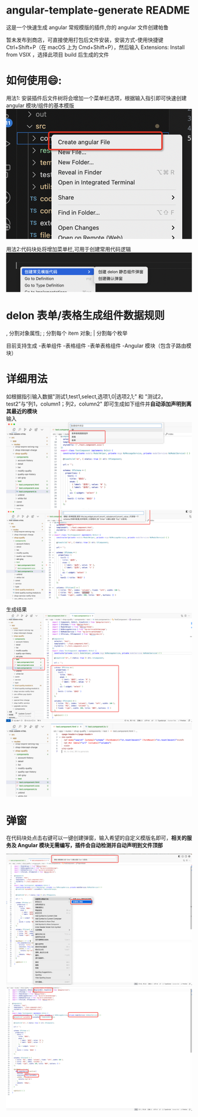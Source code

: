 # angular-template-generate README

这是一个快速生成 angular 常规模版的插件,你的 angular 文件创建帕鲁

暂未发布到商店，可直接使用打包后文件安装，安装方式-使用快捷键 Ctrl+Shift+P（在 macOS 上为 Cmd+Shift+P），然后输入 Extensions: Install from VSIX ，选择此项目 build 后生成的文件

# 如何使用😄:

用法1: 安装插件后文件树将会增加一个菜单栏选项，根据输入指引即可快速创建 angular 模块/组件的基本模版
![alt text](/src/resource/image.png) 

用法2:代码块处将增加菜单栏,可用于创建常用代码逻辑
![alt text](/src/resource/image-1.png)


# delon 表单/表格生成组件数据规则

, 分割对象属性;
; 分割每个 item 对象;
| 分割每个枚举

目前支持生成
 -表单组件
 -表格组件
 -表单表格组件
 -Angular 模块（包含子路由模块）

# 详细用法
如根据指引输入数据"测试1,test1,select,选项1,0|选项2,1;" 和 "测试2，test2”与“列1，column1；列2，column2" 即可生成如下组件并**自动添加声明到离其最近的模块** <br>
输入
![alt text](image-1.png)
![alt text](image-2.png)

生成结果
![alt text](image.png)
![alt text](image-3.png)


# 弹窗
在代码块处点击右键可以一键创建弹窗，输入希望的自定义模版名即可，**相关的服务及 Angular 模块无需编写，插件会自动检测并自动声明到文件顶部**

![alt text](image-4.png)
![alt text](image-5.png)